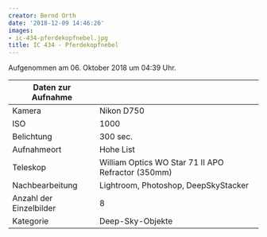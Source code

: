 ```yaml
---
creator: Bernd Orth
date: '2018-12-09 14:46:26'
images:
- ic-434-pferdekopfnebel.jpg
title: IC 434 - Pferdekopfnebel
---
```

Aufgenommen am 06. Oktober 2018 um 04:39 Uhr.

| Daten zur Aufnahme | |
| - | - |
| Kamera | Nikon D750 |
| ISO | 1000 |
| Belichtung | 300 sec. |
| Aufnahmeort | Hohe List |
| Teleskop | William Optics WO Star 71 II APO Refractor (350mm) |
| Nachbearbeitung | Lightroom, Photoshop, DeepSkyStacker |
| Anzahl der Einzelbilder | 8 |
| Kategorie | Deep-Sky-Objekte |
